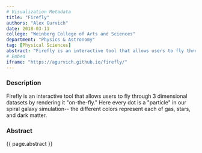 ```yaml
---
# Visualization Metadata
title: "Firefly"
authors: "Alex Gurvich"
date: 2018-03-11
college: "Weinberg College of Arts and Sciences"
department: "Physics & Astronomy"
tag: [Physical Sciences]
abstract: "Firefly is an interactive tool that allows users to fly through any 3 dimensional dataset by rendering it on-the-fly. Here we present simulation data created as part of the FIRE galaxy formation collaboration. Interactively exploring data generates powerful intuition and helps one isolate regions of interest in the data using humans' pattern recognition abilities. Additionally, by applying filters to data before passing it into Firefly, you can explore the way different categories of your data are distributed spatially. Finally, being web based, Firefly can help users share their data with collaborators (or the public) in a visually compelling and approachable way."
# Embed
iframe: "https://agurvich.github.io/firefly/"
---
```

### Description
Firefly is an interactive tool that allows users to fly through 3 dimensional datasets by rendering it "on-the-fly." Here every dot is a "particle" in our spiral galaxy simulation-- the different colors represent each of gas, stars, and dark matter.

### Abstract
{{ page.abstract }}

